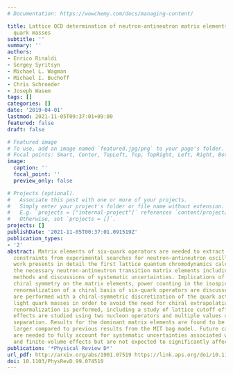 ```yaml
---
# Documentation: https://wowchemy.com/docs/managing-content/

title: Lattice QCD determination of neutron-antineutron matrix elements with physical
  quark masses
subtitle: ''
summary: ''
authors:
- Enrico Rinaldi
- Sergey Syritsyn
- Michael L. Wagman
- Michael I. Buchoff
- Chris Schroeder
- Joseph Wasem
tags: []
categories: []
date: '2019-04-01'
lastmod: 2021-11-05T09:37:01+09:00
featured: false
draft: false

# Featured image
# To use, add an image named `featured.jpg/png` to your page's folder.
# Focal points: Smart, Center, TopLeft, Top, TopRight, Left, Right, BottomLeft, Bottom, BottomRight.
image:
  caption: ''
  focal_point: ''
  preview_only: false

# Projects (optional).
#   Associate this post with one or more of your projects.
#   Simply enter your project's folder or file name without extension.
#   E.g. `projects = ["internal-project"]` references `content/project/deep-learning/index.md`.
#   Otherwise, set `projects = []`.
projects: []
publishDate: '2021-11-05T00:37:01.091519Z'
publication_types:
- '2'
abstract: Matrix elements of six-quark operators are needed to extract new physics
  constraints from experimental searches for neutron-antineutron oscillations. This
  work presents in detail the first lattice quantum chromodynamics calculations of
  the necessary neutron-antineutron transition matrix elements including calculation
  methods and discussions of systematic uncertainties. Implications of isospin and
  chiral symmetry on the matrix elements, power counting in the isospin limit, and
  renormalization of a chiral basis of six-quark operators are discussed. Calculations
  are performed with a chiral-symmetric discretization of the quark action and physical
  light quark masses in order to avoid the need for chiral extrapolation. Non-perturbative
  renormalization is performed, including a study of lattice cutoff effects. Excited-state
  effects are studied using two nucleon operators and multiple values of source-sink
  separation. Results for the dominant matrix elements are found to be significantly
  larger compared to previous results from the MIT bag model. Future calculations
  are needed to fully account for systematic uncertainties associated with discretization
  and finite-volume effects but are not expected to significantly affect this conclusion.
publication: '*Physical Review D*'
url_pdf: http://arxiv.org/abs/1901.07519 https://link.aps.org/doi/10.1103/PhysRevD.99.074510
doi: 10.1103/PhysRevD.99.074510
---
```


